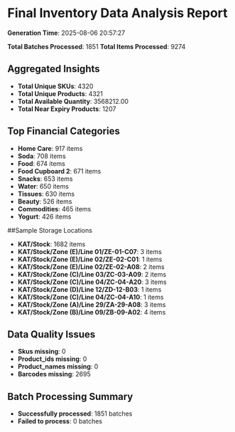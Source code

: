 # Final Inventory Data Analysis Report

**Generation Time**: 2025-08-06 20:57:27

**Total Batches Processed**: 1851
**Total Items Processed**: 9274

## Aggregated Insights
- **Total Unique SKUs**: 4320
- **Total Unique Products**: 4321
- **Total Available Quantity**: 3568212.00
- **Total Near Expiry Products**: 1207

## Top Financial Categories
- **Home Care**: 917 items
- **Soda**: 708 items
- **Food**: 674 items
- **Food Cupboard 2**: 671 items
- **Snacks**: 653 items
- **Water**: 650 items
- **Tissues**: 630 items
- **Beauty**: 526 items
- **Commodities**: 465 items
- **Yogurt**: 426 items

##Sample Storage Locations
- **KAT/Stock**: 1682 items
- **KAT/Stock/Zone (E)/Line 01/ZE-01-C07**: 3 items
- **KAT/Stock/Zone (E)/Line 02/ZE-02-C01**: 1 items
- **KAT/Stock/Zone (E)/Line 02/ZE-02-A08**: 2 items
- **KAT/Stock/Zone (C)/Line 03/ZC-03-A09**: 2 items
- **KAT/Stock/Zone (C)/Line 04/ZC-04-A20**: 3 items
- **KAT/Stock/Zone (D)/Line 12/ZD-12-B03**: 1 items
- **KAT/Stock/Zone (C)/Line 04/ZC-04-A10**: 1 items
- **KAT/Stock/Zone (A)/Line 29/ZA-29-A08**: 3 items
- **KAT/Stock/Zone (B)/Line 09/ZB-09-A02**: 4 items

## Data Quality Issues
- **Skus missing**: 0
- **Product_ids missing**: 0
- **Product_names missing**: 0
- **Barcodes missing**: 2695

## Batch Processing Summary
- **Successfully processed**: 1851 batches
- **Failed to process**: 0 batches
